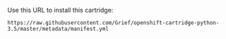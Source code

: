 Use this URL to install this cartridge:

    https://raw.githubusercontent.com/Grief/openshift-cartridge-python-3.5/master/metadata/manifest.yml
